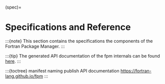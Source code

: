 (spec)=

# Specifications and Reference

:::{note}
This section contains the specifications the components of the Fortran Package Manager.
:::

:::{tip}
The generated API documentation of the fpm internals can be found [here](https://fortran-lang.github.io/fpm).
:::

:::{toctree}
manifest
naming
publish
API documentation <https://fortran-lang.github.io/fpm>
:::
